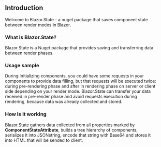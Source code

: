 ## Introduction
Welcome to Blazor.State - a nuget package that saves component state between render modes in Blazor.

### What is Blazor.State?
Blazor.State is a Nuget package that provides saving and transferring data between render phases.

### Usage sample
During Initializing components, you could have some requests in your components to provide data filling, but that requests will be executed twice: during pre-rendering phase and after in rendering phase on server or client side depending on your render mode. Blazor.State can transfer your data received in pre-render phase and avoid requests execution during rendering, because data was already collected and stored.

### How is it working
Blazor.State gathers data collected from all properties marked by **ComponentStateAttribute**, builds a tree hierarchy of components, serializes it into JSONstring, encode that string with Base64 and stores it into HTML that will be sended to client.